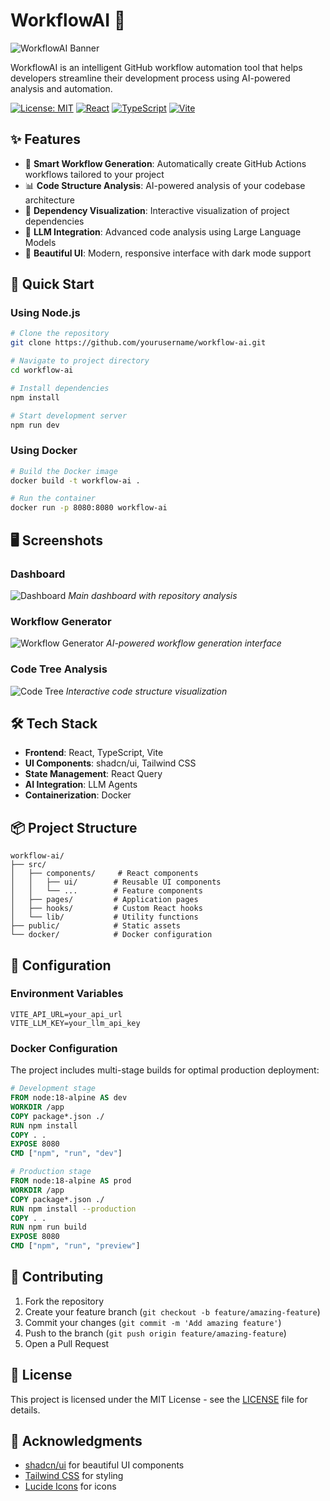# WorkflowAI 🤖

![WorkflowAI Banner](https://images.unsplash.com/photo-1607743386760-88ac62b89b8a?auto=format&fit=crop&w=1200&h=300)

WorkflowAI is an intelligent GitHub workflow automation tool that helps developers streamline their development process using AI-powered analysis and automation.

[![License: MIT](https://img.shields.io/badge/License-MIT-blue.svg)](https://opensource.org/licenses/MIT)
[![React](https://img.shields.io/badge/React-18.3.1-blue)](https://reactjs.org/)
[![TypeScript](https://img.shields.io/badge/TypeScript-5.5.3-blue)](https://www.typescriptlang.org/)
[![Vite](https://img.shields.io/badge/Vite-5.4.1-blue)](https://vitejs.dev/)

## ✨ Features

- 🔄 **Smart Workflow Generation**: Automatically create GitHub Actions workflows tailored to your project
- 📊 **Code Structure Analysis**: AI-powered analysis of your codebase architecture
- 🌳 **Dependency Visualization**: Interactive visualization of project dependencies
- 🤖 **LLM Integration**: Advanced code analysis using Large Language Models
- 🎨 **Beautiful UI**: Modern, responsive interface with dark mode support

## 🚀 Quick Start

### Using Node.js

```bash
# Clone the repository
git clone https://github.com/yourusername/workflow-ai.git

# Navigate to project directory
cd workflow-ai

# Install dependencies
npm install

# Start development server
npm run dev
```

### Using Docker

```bash
# Build the Docker image
docker build -t workflow-ai .

# Run the container
docker run -p 8080:8080 workflow-ai
```

## 🖥️ Screenshots

### Dashboard
![Dashboard](https://images.unsplash.com/photo-1607743386760-88ac62b89b8a?auto=format&fit=crop&w=800&h=400)
*Main dashboard with repository analysis*

### Workflow Generator
![Workflow Generator](https://images.unsplash.com/photo-1618477388954-7852f32655ec?auto=format&fit=crop&w=800&h=400)
*AI-powered workflow generation interface*

### Code Tree Analysis
![Code Tree](https://images.unsplash.com/photo-1516116216624-53e697fedbea?auto=format&fit=crop&w=800&h=400)
*Interactive code structure visualization*

## 🛠️ Tech Stack

- **Frontend**: React, TypeScript, Vite
- **UI Components**: shadcn/ui, Tailwind CSS
- **State Management**: React Query
- **AI Integration**: LLM Agents
- **Containerization**: Docker

## 📦 Project Structure

```
workflow-ai/
├── src/
│   ├── components/     # React components
│   │   ├── ui/        # Reusable UI components
│   │   └── ...        # Feature components
│   ├── pages/         # Application pages
│   ├── hooks/         # Custom React hooks
│   └── lib/           # Utility functions
├── public/            # Static assets
└── docker/            # Docker configuration
```

## 🔧 Configuration

### Environment Variables

```env
VITE_API_URL=your_api_url
VITE_LLM_KEY=your_llm_api_key
```

### Docker Configuration

The project includes multi-stage builds for optimal production deployment:

```dockerfile
# Development stage
FROM node:18-alpine AS dev
WORKDIR /app
COPY package*.json ./
RUN npm install
COPY . .
EXPOSE 8080
CMD ["npm", "run", "dev"]

# Production stage
FROM node:18-alpine AS prod
WORKDIR /app
COPY package*.json ./
RUN npm install --production
COPY . .
RUN npm run build
EXPOSE 8080
CMD ["npm", "run", "preview"]
```

## 🤝 Contributing

1. Fork the repository
2. Create your feature branch (`git checkout -b feature/amazing-feature`)
3. Commit your changes (`git commit -m 'Add amazing feature'`)
4. Push to the branch (`git push origin feature/amazing-feature`)
5. Open a Pull Request

## 📄 License

This project is licensed under the MIT License - see the [LICENSE](LICENSE) file for details.

## 🙏 Acknowledgments

- [shadcn/ui](https://ui.shadcn.com/) for beautiful UI components
- [Tailwind CSS](https://tailwindcss.com/) for styling
- [Lucide Icons](https://lucide.dev/) for icons